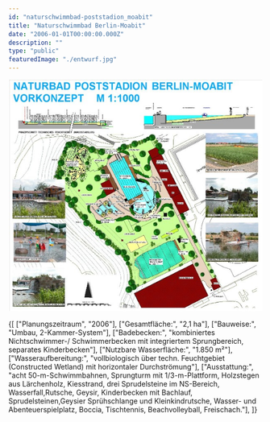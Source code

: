 ```yaml
---
id: "naturschwimmbad-poststadion_moabit"
title: "Naturschwimmbad Berlin-Moabit"
date: "2006-01-01T00:00:00.000Z"
description: ""
type: "public"
featuredImage: "./entwurf.jpg"
---
```


!["Entwurf"](./entwurf.jpg)


<SpecificationsTable title="Vorkonzept - technische Daten">
    {[
        ["Planungszeitraum", "2006"],
        ["Gesamtfläche:", "2,1 ha"],
        ["Bauweise:", "Umbau, 2-Kammer-System"],
        ["Badebecken:", "kombiniertes Nichtschwimmer-/ Schwimmerbecken mit integriertem Sprungbereich, separates Kinderbecken"],
        ["Nutzbare Wasserfläche:", "1.850 m²"],
        ["Wasseraufbereitung:", "vollbiologisch über techn. Feuchtgebiet (Constructed Wetland) mit horizontaler Durchströmung"],
        ["Ausstattung:", "acht 50-m-Schwimmbahnen, Sprungturm mit 1/3-m-Plattform, Holzstegen aus Lärchenholz, Kiesstrand, drei Sprudelsteine im NS-Bereich, Wasserfall,Rutsche, Geysir, Kinderbecken mit Bachlauf, Sprudelsteinen,Geysier Sprühschlange und Kleinkindrutsche, Wasser- und Abenteuerspielplatz, Boccia, Tischtennis, Beachvolleyball, Freischach."],
    ]}
</SpecificationsTable>
